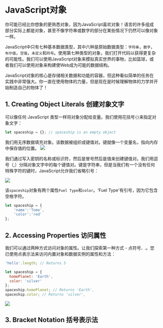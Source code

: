 # JavaScript对象
你可能已经比你想象的更熟悉对象，因为JavaScript喜欢对象！语言的许多组成部分实际上都是对象，甚至不像字符串或数字的部分在某些情况下仍然可以像对象一样。

JavaScript中只有七种基本数据类型，其中六种是原始数据类型：`字符串`，`数字`，`布尔值`，`空值`，`未定义`和`符号`。使用第七种类型的对象，我们打开代码以获得更复杂的可能性。我们可以使用JavaScript对象来模拟真实世界的事物，比如篮球，或者我们可以使用对象来构建使Web成为可能的数据结构。

JavaScript对象的核心是存储相关数据和功能的容器，但这种看似简单的任务在实践中非常强大。你一直在使用物体的力量，但是现在是时候理解物体的力学并开始制造自己的物体了！

## 1. Creating Object Literals 创建对象文字
可以像任何 JavaScript 类型一样将对象分配给变量。我们使用花括号`{}`来指定对象文字：

```js
let spaceship = {}; // spaceship is an empty object
```

我们用无序数据填充对象。该数据被组织成键值对。键就像一个变量名，指向内存中保存值的位置。
![](http://ww1.sinaimg.cn/mw690/006rAlqhly1g0mhtls0c0j309n04rmx6.jpg)

我们通过写入密钥的名称或标识符，然后是冒号然后是值来创建键值对。我们用逗号（,）分隔对象文字中的每个键值对。键是字符串，但是当我们有一个没有任何特殊字符的键时，JavaScript允许我们省略引号：

![](http://ww1.sinaimg.cn/mw690/006rAlqhly1g0mhv2x18jj30cn06hjri.jpg)

该`spaceship`对象有两个属性`Fuel Type`和`color`。'Fuel Type'有引号，因为它包含空格字符。
```js
let spaceship = {
    'name':'Tome',
    'color':'red'
};
```
## 2. Accessing Properties 访问属性
我们可以通过两种方式访问​​对象的属性。让我们探索第一种方式 - 点符号`，`.。您已使用点表示法来访问内置对象和数据实例的属性和方法：

```js
'hello'.length; // Returns 5

```

```js
let spaceship = {
  homePlanet: 'Earth',
  color: 'silver'
};
spaceship.homePlanet; // Returns 'Earth',
spaceship.color; // Returns 'silver',
```

![](http://ww1.sinaimg.cn/large/006rAlqhly1g0mi06sikzj308o04l747.jpg)

## 3. Bracket Notation 括号表示法
